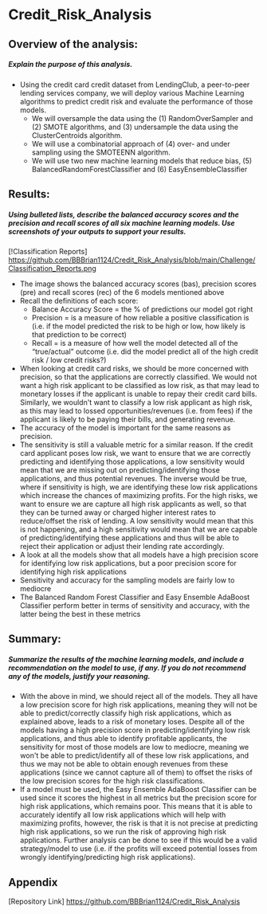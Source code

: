 # Credit_Risk_Analysis

## Overview of the analysis: 
##### Explain the purpose of this analysis.
* Using the credit card credit dataset from LendingClub, a peer-to-peer lending services company, we will deploy various Machine Learning algorithms to predict credit risk and evaluate the performance of those models.
  * We will oversample the data using the (1) RandomOverSampler and (2) SMOTE algorithms, and (3) undersample the data using the ClusterCentroids algorithm. 
  * We will use a combinatorial approach of (4) over- and under sampling using the SMOTEENN algorithm. 
  * We will use two new machine learning models that reduce bias, (5) BalancedRandomForestClassifier and (6) EasyEnsembleClassifier

## Results: 
##### Using bulleted lists, describe the balanced accuracy scores and the precision and recall scores of all six machine learning models. Use screenshots of your outputs to support your results.
[!Classification Reports] https://github.com/BBBrian1124/Credit_Risk_Analysis/blob/main/Challenge/Classification_Reports.png
* The image shows the balanced accuracy scores (bas), precision scores (pre) and recall scores (rec) of the 6 models mentioned above 
* Recall the definitions of each score:
  * Balance Accuracy Score = the % of predictions our model got right
  * Precision = is a measure of how reliable a positive classification is (i.e. if the model predicted the risk to be high or low, how likely is that prediction to be       correct)
  * Recall = is a measure of how well the model detected all of the “true/actual” outcome (i.e. did the model predict all of the high credit risk / low credit risks?)
* When looking at credit card risks, we should be more concerned with precision, so that the applications are correctly classified. We would not want a high risk applicant to be classified as low risk, as that may lead to monetary losses if the applicant is unable to repay their credit card bills. Similarly, we wouldn't want to classify a low risk applicant as high risk, as this may lead to lossed opportunities/revenues (i.e. from fees) if the applicant is likely to be paying their bills, and generating revenue.
* The accuracy of the model is important for the same reasons as precision.
* The sensitivity is still a valuable metric for a similar reason. If the credit card applicant poses low risk, we want to ensure that we are correctly predicting and identifying those applications, a low sensitivity would mean that we are missing out on predicting/identifying those applications, and thus potential revenues. The inverse would be true, where if sensitivity is high, we are identifying these low risk applications which increase the chances of maximizing profits. For the high risks, we want to ensure we are capture all high risk applicants as well, so that they can be turned away or charged higher interest rates to reduce/offset the risk of lending. A low sensitivity would mean that this is not happening, and a high sensitivity would mean that we are capable of predicting/identifying these applications and thus will be able to reject their application or adjust their lending rate accordingly. 
* A look at all the models show that all models have a high precision score for identifying low risk applications, but a poor precision score for identifying high risk applications 
* Sensitivity and accuracy for the sampling models are fairly low to mediocre 
* The Balanced Random Forest Classifier and Easy Ensemble AdaBoost Classifier perform better in terms of sensitivity and accuracy, with the latter being the best in these metrics


## Summary: 
##### Summarize the results of the machine learning models, and include a recommendation on the model to use, if any. If you do not recommend any of the models, justify your reasoning.
* With the above in mind, we should reject all of the models. They all have a low precision score for high risk applications, meaning they will not be able to predict/correctly classify high risk applications, which as explained above, leads to a risk of monetary loses. Despite all of the models having a high precision score in predicting/identifying low risk applications, and thus able to identify profitable applicants, the sensitivity for most of those models are low to mediocre, meaning we won't be able to predict/identify all of these low risk applications, and thus we may not be able to obtain enough revenues from these applications (since we cannot capture all of them) to offset the risks of the low precision scores for the high risk classifications.  
* If a model must be used, the Easy Ensemble AdaBoost Classifier can be used since it scores the highest in all metrics but the precision score for high risk applications, which remains poor. This means that it is able to accurately identify all low risk applications which will help with maximizing profits, however, the risk is that it is not precise at predicting high risk applications, so we run the risk of approving high risk applications. Further analysis can be done to see if this would be a valid strategy/model to use (i.e. if the profits will exceed potential losses from wrongly identifying/predicting high risk applications).

## Appendix
[Repository Link] https://github.com/BBBrian1124/Credit_Risk_Analysis
